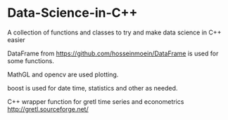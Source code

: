 # Data-Science-in-C++
A collection of functions and classes to try and make data science in C++ easier

DataFrame from https://github.com/hosseinmoein/DataFrame is used for some functions.

MathGL and opencv are used plotting.

boost is used for date time, statistics and other as needed.

C++ wrapper function for gretl time series and econometrics http://gretl.sourceforge.net/


